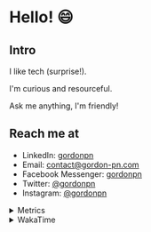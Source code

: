 # Hello! 😄

## Intro

I like tech (surprise!).

I'm curious and resourceful.

Ask me anything, I'm friendly!

## Reach me at

- LinkedIn: [gordonpn](https://www.linkedin.com/in/gordonpn/)
- Email: [contact@gordon-pn.com](mailto:contact@gordon-pn.com)
- Facebook Messenger: [gordonpn](https://www.messenger.com/t/Gordonpn)
- Twitter: [@gordonpn](https://twitter.com/Gordonpn)
- Instagram: [@gordonpn](https://www.instagram.com/gordonpn/)

<details>
  <summary>Metrics</summary>

  <img align="center" src="https://github.com/gordonpn/gordonpn/blob/master/github-metrics.svg" alt="GitHub Metrics">

</details>

<details>
  <summary>WakaTime</summary>

  <!--START_SECTION:waka-->
📊 **This Week I Spent My Time On** 

```text
💬 Programming Languages: 
Other                    1 hr 25 mins        ██████░░░░░░░░░░░░░░░░░░░   24.64 % 
Bash                     46 mins             ███░░░░░░░░░░░░░░░░░░░░░░   13.31 % 
Markdown                 44 mins             ███░░░░░░░░░░░░░░░░░░░░░░   12.85 % 
Java                     38 mins             ███░░░░░░░░░░░░░░░░░░░░░░   11.24 % 
JSON                     36 mins             ███░░░░░░░░░░░░░░░░░░░░░░   10.55 % 

🔥 Editors: 
IntelliJ IDEA            3 hrs 55 mins       █████████████████░░░░░░░░   68.05 % 
VS Code                  1 hr 50 mins        ████████░░░░░░░░░░░░░░░░░   31.95 % 
```


 Last Updated on 30/06/2024 10:19:05 UTC
<!--END_SECTION:waka-->
</details>
